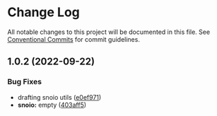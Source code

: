 # Change Log

All notable changes to this project will be documented in this file.
See [Conventional Commits](https://conventionalcommits.org) for commit guidelines.

## 1.0.2 (2022-09-22)


### Bug Fixes

* drafting snoio utils ([e0ef971](https://github.com/snomiao/js/commit/e0ef971c4ad499f0fbd31856321f8cb3c3b56b4f))
* **snoio:** empty ([403aff5](https://github.com/snomiao/js/commit/403aff5f7c6f6577d6f10eeec5625507d9b3a86d))
